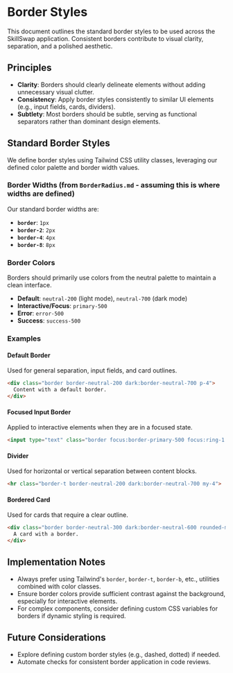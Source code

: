 # Border Styles

This document outlines the standard border styles to be used across the SkillSwap application. Consistent borders contribute to visual clarity, separation, and a polished aesthetic.

## Principles

-   **Clarity**: Borders should clearly delineate elements without adding unnecessary visual clutter.
-   **Consistency**: Apply border styles consistently to similar UI elements (e.g., input fields, cards, dividers).
-   **Subtlety**: Most borders should be subtle, serving as functional separators rather than dominant design elements.

## Standard Border Styles

We define border styles using Tailwind CSS utility classes, leveraging our defined color palette and border width values.

### Border Widths (from `BorderRadius.md` - assuming this is where widths are defined)

Our standard border widths are:

*   **`border`**: `1px`
*   **`border-2`**: `2px`
*   **`border-4`**: `4px`
*   **`border-8`**: `8px`

### Border Colors

Borders should primarily use colors from the neutral palette to maintain a clean interface.

*   **Default**: `neutral-200` (light mode), `neutral-700` (dark mode)
*   **Interactive/Focus**: `primary-500`
*   **Error**: `error-500`
*   **Success**: `success-500`

### Examples

#### Default Border

Used for general separation, input fields, and card outlines.

```html
<div class="border border-neutral-200 dark:border-neutral-700 p-4">
  Content with a default border.
</div>
```

#### Focused Input Border

Applied to interactive elements when they are in a focused state.

```html
<input type="text" class="border focus:border-primary-500 focus:ring-1 focus:ring-primary-500">
```

#### Divider

Used for horizontal or vertical separation between content blocks.

```html
<hr class="border-t border-neutral-200 dark:border-neutral-700 my-4">
```

#### Bordered Card

Used for cards that require a clear outline.

```html
<div class="border border-neutral-300 dark:border-neutral-600 rounded-md p-4">
  A card with a border.
</div>
```

## Implementation Notes

-   Always prefer using Tailwind's `border`, `border-t`, `border-b`, etc., utilities combined with color classes.
-   Ensure border colors provide sufficient contrast against the background, especially for interactive elements.
-   For complex components, consider defining custom CSS variables for borders if dynamic styling is required.

## Future Considerations

-   Explore defining custom border styles (e.g., dashed, dotted) if needed.
-   Automate checks for consistent border application in code reviews.
